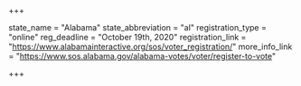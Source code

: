 +++

state_name = "Alabama"
state_abbreviation = "al"
registration_type = "online"
reg_deadline = "October 19th, 2020"
registration_link = "https://www.alabamainteractive.org/sos/voter_registration/"
more_info_link = "https://www.sos.alabama.gov/alabama-votes/voter/register-to-vote"

+++